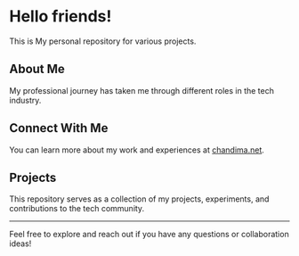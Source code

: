 # Hello friends! 

This is My personal repository for various projects.

## About Me

My professional journey has taken me through different roles in the tech industry.

## Connect With Me

You can learn more about my work and experiences at [chandima.net](https://chandima.net).

## Projects

This repository serves as a collection of my projects, experiments, and contributions to the tech community.

---

Feel free to explore and reach out if you have any questions or collaboration ideas!
